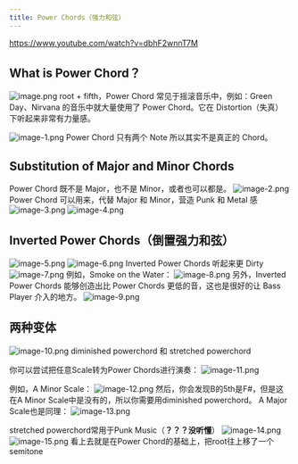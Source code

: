 ```yaml
---
title: Power Chords（强力和弦）
---
```


https://www.youtube.com/watch?v=dbhF2wnnT7M

## What is Power Chord？

![image.png](/images/Pub_Note_PowerChords/image.png)
root + fifth，Power Chord 常见于摇滚音乐中，例如：Green Day、Nirvana 的音乐中就大量使用了 Power Chord。它在 Distortion（失真）下听起来非常有力量感。

![image-1.png](/images/Pub_Note_PowerChords/image-1.png)
Power Chord 只有两个 Note 所以其实不是真正的 Chord。

## Substitution of Major and Minor Chords

Power Chord 既不是 Major，也不是 Minor，或者也可以都是。
![image-2.png](/images/Pub_Note_PowerChords/image-2.png)
Power Chord 可以用来，代替 Major 和 Minor，营造 Punk 和 Metal 感
![image-3.png](/images/Pub_Note_PowerChords/image-3.png)
![image-4.png](/images/Pub_Note_PowerChords/image-4.png)

## Inverted Power Chords（倒置强力和弦）

![image-5.png](/images/Pub_Note_PowerChords/image-5.png)
![image-6.png](/images/Pub_Note_PowerChords/image-6.png)
Inverted Power Chords 听起来更 Dirty
![image-7.png](/images/Pub_Note_PowerChords/image-7.png)
例如，Smoke on the Water：
![image-8.png](/images/Pub_Note_PowerChords/image-8.png)
另外，Inverted Power Chords 能够创造出比 Power Chords 更低的音，这也是很好的让 Bass Player 介入的地方。
![image-9.png](/images/Pub_Note_PowerChords/image-9.png)

## 两种变体

![image-10.png](/images/Pub_Note_PowerChords/image-10.png)
diminished powerchord 和 stretched powerchord

你可以尝试把任意Scale转为Power Chords进行演奏：
![image-11.png](/images/Pub_Note_PowerChords/image-11.png)

例如，A Minor Scale：
![image-12.png](/images/Pub_Note_PowerChords/image-12.png)
然后，你会发现B的5th是F#，但是这在A Minor Scale中是没有的，所以你需要用diminished powerchord。
A Major Scale也是同理：
![image-13.png](/images/Pub_Note_PowerChords/image-13.png)

stretched powerchord常用于Punk Music（**？？？没听懂**）
![image-14.png](/images/Pub_Note_PowerChords/image-14.png)
![image-15.png](/images/Pub_Note_PowerChords/image-15.png)
看上去就是在Power Chord的基础上，把root往上移了一个semitone